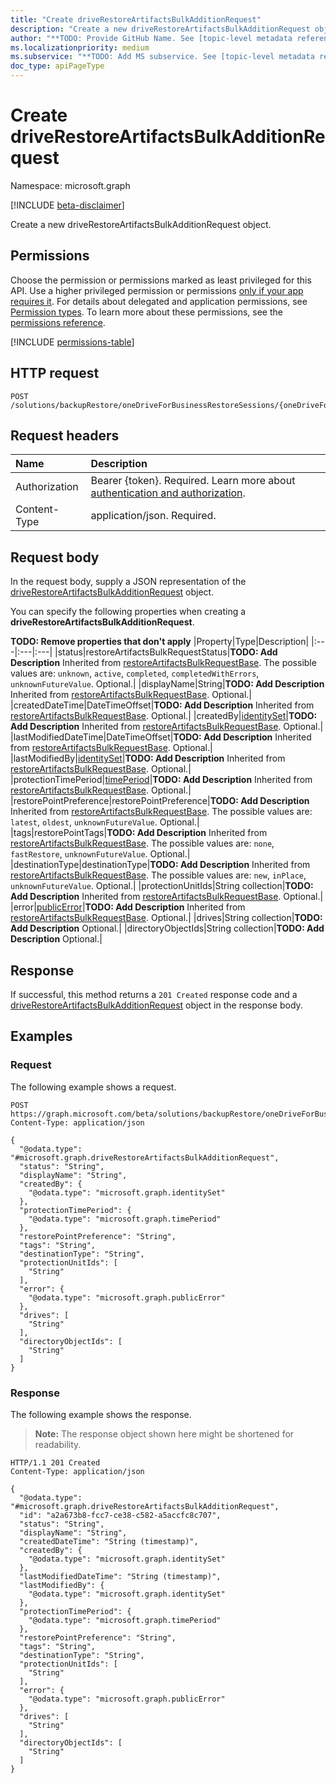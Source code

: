 ```yaml
---
title: "Create driveRestoreArtifactsBulkAdditionRequest"
description: "Create a new driveRestoreArtifactsBulkAdditionRequest object."
author: "**TODO: Provide GitHub Name. See [topic-level metadata reference](https://aka.ms/msgo?pagePath=Document-APIs/Guidelines/Metadata)**"
ms.localizationpriority: medium
ms.subservice: "**TODO: Add MS subservice. See [topic-level metadata reference](https://aka.ms/msgo?pagePath=Document-APIs/Guidelines/Metadata)**"
doc_type: apiPageType
---
```


# Create driveRestoreArtifactsBulkAdditionRequest

Namespace: microsoft.graph

[!INCLUDE [beta-disclaimer](../../includes/beta-disclaimer.md)]

Create a new driveRestoreArtifactsBulkAdditionRequest object.

## Permissions

Choose the permission or permissions marked as least privileged for this API. Use a higher privileged permission or permissions [only if your app requires it](/graph/permissions-overview#best-practices-for-using-microsoft-graph-permissions). For details about delegated and application permissions, see [Permission types](/graph/permissions-overview#permission-types). To learn more about these permissions, see the [permissions reference](/graph/permissions-reference).

<!-- {
  "blockType": "permissions",
  "name": "onedriveforbusinessrestoresession-post-driverestoreartifactsbulkadditionrequests-permissions"
}
-->
[!INCLUDE [permissions-table](../includes/permissions/onedriveforbusinessrestoresession-post-driverestoreartifactsbulkadditionrequests-permissions.md)]

## HTTP request

<!-- {
  "blockType": "ignored"
}
-->
``` http
POST /solutions/backupRestore/oneDriveForBusinessRestoreSessions/{oneDriveForBusinessRestoreSessionId}/driveRestoreArtifactsBulkAdditionRequests
```

## Request headers

|Name|Description|
|:---|:---|
|Authorization|Bearer {token}. Required. Learn more about [authentication and authorization](/graph/auth/auth-concepts).|
|Content-Type|application/json. Required.|

## Request body

In the request body, supply a JSON representation of the [driveRestoreArtifactsBulkAdditionRequest](../resources/driverestoreartifactsbulkadditionrequest.md) object.

You can specify the following properties when creating a **driveRestoreArtifactsBulkAdditionRequest**.

**TODO: Remove properties that don't apply**
|Property|Type|Description|
|:---|:---|:---|
|status|restoreArtifactsBulkRequestStatus|**TODO: Add Description** Inherited from [restoreArtifactsBulkRequestBase](../resources/restoreartifactsbulkrequestbase.md). The possible values are: `unknown`, `active`, `completed`, `completedWithErrors`, `unknownFutureValue`. Optional.|
|displayName|String|**TODO: Add Description** Inherited from [restoreArtifactsBulkRequestBase](../resources/restoreartifactsbulkrequestbase.md). Optional.|
|createdDateTime|DateTimeOffset|**TODO: Add Description** Inherited from [restoreArtifactsBulkRequestBase](../resources/restoreartifactsbulkrequestbase.md). Optional.|
|createdBy|[identitySet](../resources/intune-identityset.md)|**TODO: Add Description** Inherited from [restoreArtifactsBulkRequestBase](../resources/restoreartifactsbulkrequestbase.md). Optional.|
|lastModifiedDateTime|DateTimeOffset|**TODO: Add Description** Inherited from [restoreArtifactsBulkRequestBase](../resources/restoreartifactsbulkrequestbase.md). Optional.|
|lastModifiedBy|[identitySet](../resources/intune-identityset.md)|**TODO: Add Description** Inherited from [restoreArtifactsBulkRequestBase](../resources/restoreartifactsbulkrequestbase.md). Optional.|
|protectionTimePeriod|[timePeriod](../resources/timeperiod.md)|**TODO: Add Description** Inherited from [restoreArtifactsBulkRequestBase](../resources/restoreartifactsbulkrequestbase.md). Optional.|
|restorePointPreference|restorePointPreference|**TODO: Add Description** Inherited from [restoreArtifactsBulkRequestBase](../resources/restoreartifactsbulkrequestbase.md). The possible values are: `latest`, `oldest`, `unknownFutureValue`. Optional.|
|tags|restorePointTags|**TODO: Add Description** Inherited from [restoreArtifactsBulkRequestBase](../resources/restoreartifactsbulkrequestbase.md). The possible values are: `none`, `fastRestore`, `unknownFutureValue`. Optional.|
|destinationType|destinationType|**TODO: Add Description** Inherited from [restoreArtifactsBulkRequestBase](../resources/restoreartifactsbulkrequestbase.md). The possible values are: `new`, `inPlace`, `unknownFutureValue`. Optional.|
|protectionUnitIds|String collection|**TODO: Add Description** Inherited from [restoreArtifactsBulkRequestBase](../resources/restoreartifactsbulkrequestbase.md). Optional.|
|error|[publicError](../resources/publicerror.md)|**TODO: Add Description** Inherited from [restoreArtifactsBulkRequestBase](../resources/restoreartifactsbulkrequestbase.md). Optional.|
|drives|String collection|**TODO: Add Description** Optional.|
|directoryObjectIds|String collection|**TODO: Add Description** Optional.|



## Response

If successful, this method returns a `201 Created` response code and a [driveRestoreArtifactsBulkAdditionRequest](../resources/driverestoreartifactsbulkadditionrequest.md) object in the response body.

## Examples

### Request

The following example shows a request.
<!-- {
  "blockType": "request",
  "name": "create_driverestoreartifactsbulkadditionrequest_from_"
}
-->
``` http
POST https://graph.microsoft.com/beta/solutions/backupRestore/oneDriveForBusinessRestoreSessions/{oneDriveForBusinessRestoreSessionId}/driveRestoreArtifactsBulkAdditionRequests
Content-Type: application/json

{
  "@odata.type": "#microsoft.graph.driveRestoreArtifactsBulkAdditionRequest",
  "status": "String",
  "displayName": "String",
  "createdBy": {
    "@odata.type": "microsoft.graph.identitySet"
  },
  "protectionTimePeriod": {
    "@odata.type": "microsoft.graph.timePeriod"
  },
  "restorePointPreference": "String",
  "tags": "String",
  "destinationType": "String",
  "protectionUnitIds": [
    "String"
  ],
  "error": {
    "@odata.type": "microsoft.graph.publicError"
  },
  "drives": [
    "String"
  ],
  "directoryObjectIds": [
    "String"
  ]
}
```


### Response

The following example shows the response.
>**Note:** The response object shown here might be shortened for readability.
<!-- {
  "blockType": "response",
  "truncated": true,
  "@odata.type": "microsoft.graph.driveRestoreArtifactsBulkAdditionRequest"
}
-->
``` http
HTTP/1.1 201 Created
Content-Type: application/json

{
  "@odata.type": "#microsoft.graph.driveRestoreArtifactsBulkAdditionRequest",
  "id": "a2a673b8-fcc7-ce38-c582-a5accfc8c707",
  "status": "String",
  "displayName": "String",
  "createdDateTime": "String (timestamp)",
  "createdBy": {
    "@odata.type": "microsoft.graph.identitySet"
  },
  "lastModifiedDateTime": "String (timestamp)",
  "lastModifiedBy": {
    "@odata.type": "microsoft.graph.identitySet"
  },
  "protectionTimePeriod": {
    "@odata.type": "microsoft.graph.timePeriod"
  },
  "restorePointPreference": "String",
  "tags": "String",
  "destinationType": "String",
  "protectionUnitIds": [
    "String"
  ],
  "error": {
    "@odata.type": "microsoft.graph.publicError"
  },
  "drives": [
    "String"
  ],
  "directoryObjectIds": [
    "String"
  ]
}
```

